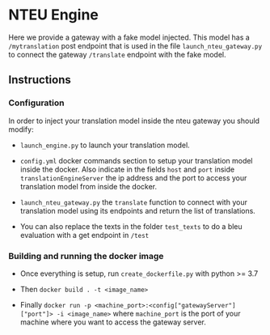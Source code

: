 # NTEU Engine

Here we provide a gateway with a fake model injected. This model has a `/mytranslation` post endpoint that is used in the file `launch_nteu_gateway.py` to connect the gateway `/translate` endpoint with the fake model.

## Instructions

### Configuration
In order to inject your translation model inside the nteu gateway you should modify:

- `launch_engine.py` to launch your translation model.

- `config.yml` docker commands section to setup your translation model inside the docker. Also indicate in the fields `host` and `port` inside `translationEngineServer` the ip address and the port to access your translation model from inside the docker.

- `launch_nteu_gateway.py` the `translate` function to connect with your translation model using its endpoints and return the list of translations.

- You can also replace the texts in the folder `test_texts` to do a bleu evaluation with a get endpoint in `/test`


### Building and running the docker image

- Once everything is setup, run `create_dockerfile.py` with python >= 3.7

- Then `docker build . -t <image_name>`

- Finally `docker run -p <machine_port>:<config["gatewayServer"]["port"]> -i <image_name>` where `machine_port` is the port of your machine where you want to access the gateway server.
